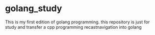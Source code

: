 # golang_study

This is my first edition of golang programming. this repository is  just for study and transfer a cpp programming 
recastnavigation into golang 
